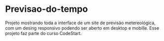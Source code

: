 # Previsao-do-tempo

Projeto mostrando toda a interface de um site de previsão metereológica, com um desing responsivo podendo ser aberto em desktop e mobille. Esse projeto faz parte do curso CodeStart.
